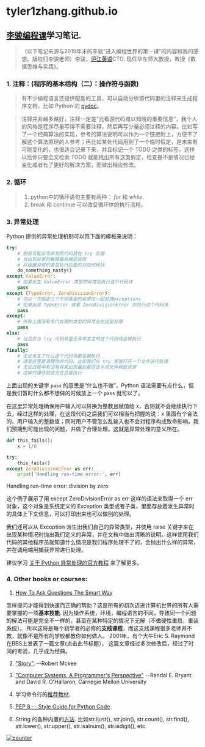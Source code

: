 # tyler1zhang.github.io

## [李骏编程课](https://www.bilibili.com/video/BV1ME411W7dE)学习笔记.
>（以下笔记来源与2019年末的李骏“进入编程世界的第一课”的内容和我的感想。版权归李骏老师）李骏，[沪江英语](https://www.hjenglish.com/)CTO. 现任华东师大教授，教授《数据思维与实践》。 

### 1. 注释：(程序的基本结构（二）：操作符与函数)
 >有不少编程语言还提供配套的工具，可以自动分析源代码里的注释来生成程序文档，比如 Python 的 [pydoc](https://docs.python.org/2/library/pydoc.html)。

>注释并非越多越好，注释一定是“光看源代码难以知晓的重要信息”，我个人的风格是程序尽量写得不需要注释，然后再写少量必须注释的内容。比如写了一个经典算法的实现，参考的算法说明可以作为一个链接附上，方便不了解这个算法原理的人参考；再比如某处代码用到了一个临时假定，是未来有可能变化的，也很适合记录下来，并且标记一个 TODO 之类的标签，这样以后你只要全文检索 TODO 就能找出所有这类假定，检查是不是情况已经变化或者有了更好的解决方案，而做出相应修改。


### 2. 循环

> 1. python中的循环语句主要有两种： *for* 和 *while*.
> 2. break 和 continue 可以改变循环体的执行流程。 

### 3. 异常处理

Python 提供的异常处理机制可以用下面的模板来说明：

```python
try:
    # 把有可能出现异常的代码放在 try 后面
    # 当出现异常时解释器会捕获异常
    # 并根据异常的类型执行后面的对应代码块
    do_something_nasty()
except ValueError:
    # 如果发生 ValueError 类型的异常则执行这个代码块
    pass
except (TypeError, ZeroDivisionError):
    # 可以一次指定几个不同类型的异常在一起处理exceptions
    # 如果出现 TypeError 或者 ZeroDivisionError 则执行这个代码块
    pass
except:
    # 所有上面没有专门处理的类型的异常会在这里处理
    pass
else:
    # 当且仅当 try 代码块里无异常发生时这个代码块会被执行
    pass
finally:
    # 无论发生了什么这个代码块都会被执行
    # 通常这里是清理性的代码，比如我们在 try 里面打开一个文件进行处理
    # 无论过程中有没有异常出现最后都应该关闭文件释放资源
    # 这样的操作就适合在这里执行
```

上面出现的关键字 `pass` 的意思是“什么也不做”，Python 语法需要有点什么，但是我们暂时什么都不想做的时候放上一个 `pass` 就可以了。

在这里异常处理确保用户输入可以转换为整数且赋值给 x，否则就不会继续执行下去，经过这样的处理，在这段代码之后我们可以相当有把握的说：x 里面有个合法的、用户输入的整数值；同时用户不管怎么乱输入也不会对程序构成致命影响，我们预期到可能出现的问题，并做了合理处理。这就是异常处理的意义所在。

```python
def this_fails():
    x = 1/0

try:
    this_fails()
except ZeroDivisionError as err:
    print('Handling run-time error:', err)
```

Handling run-time error: division by zero

这个例子展示了用 except ZeroDivisionError as err 这样的语法来取得一个 err 对象，这个对象是系统定义的 Exception 类型或者子类，里面存放着发生异常时的具体上下文信息，可以打印出来也可以做别的处理。

我们还可以从 Exception 派生出我们自己的异常类型，并使用 raise 关键字来在出现某种情况时抛出我们定义的异常，并在文档中做出清晰的说明。这样使用我们代码的其他程序员就知道什么情况是我们程序处理不了的，会抛出什么样的异常，并在调用端用捕获异常进行处理。

建议学习 [关于 Python 异常处理的官方教程](https://docs.python.org/3/tutorial/errors.html) 来了解更多。





### 4. Other books or courses:

1.  [How To Ask Questions The Smart Way](http://www.catb.org/~esr/faqs/smart-questions.html)

怎样提问才能得到快速而正确的帮助？这是所有的初次迈进计算机世界的所有人需要掌握的一项**基本技能**. 因为操作系统，环境，编程语言的不同，导致同一个问题的解法可能是完全不一样的，甚至在某种特定的情况下无解（不做硬性重启，重装系统）。 所以这将是每个初学者的必修的**支线课程**，而这支线课程很多老师并不教，就像不是所有的学校都教你如何做人。 2001年，有个大牛Eric S. Raymond在BBS上发表了一篇文章(点击此节标题）， 这篇文章经过多次修改后，经过了时间的考验，几乎成为经典。

2. ["Story"](https://www.amazon.com/Story-Structure-Substance-Principles-Screenwriting-ebook/dp/B0042FZVOY). --Robert Mckee

3. ["Computer Systems, A Programmer's Perspective"](http://csapp.cs.cmu.edu/) --Randal E. Bryant and David R. O'Hallaron, Carnegie Mellon University

4. 学习命令行的[推荐教材](http://cglab.ca/~morin/teaching/1405/clcc/book/cli-crash-courseli3.html#x4-40000.1).

5. [PEP 8 -- Style Guide for Python Code](https://www.python.org/dev/peps/pep-0008/). 

6. String 的各种内置的[方法](https://docs.python.org/3/library/stdtypes.html#string-methods). 比如str.ljust(), str.join(), str.count(), str.find(), str.lower(), str.upper(), str.isalnum(), str.isdigit(), etc. 


<div>
  <a href='https://www.counter12.com'><img src='https://www.counter12.com/img-b0zD7x0BDdD7315B-2.gif' border='0' alt='counter'>
  </a>
  <script type='text/javascript' src='https://www.counter12.com/ad.js?id=b0zD7x0BDdD7315B'>
  </script>
</div>
